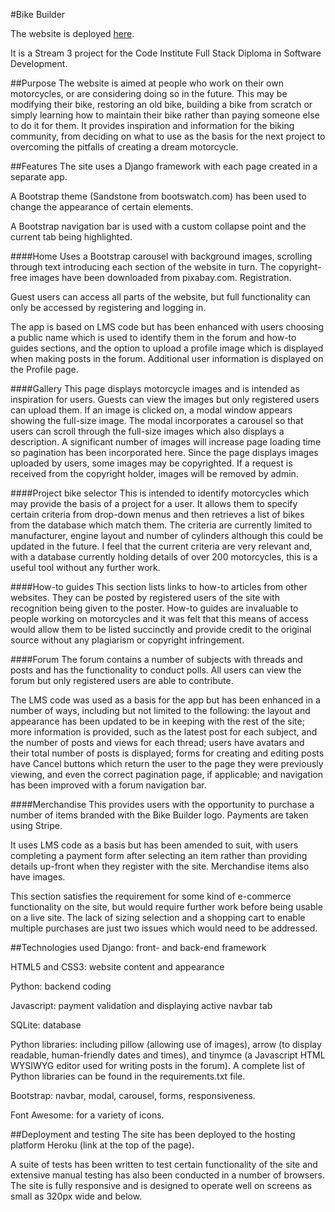 #Bike Builder

The website is deployed [here](http:www.heroku.com).

It is a Stream 3 project for the Code Institute Full Stack Diploma in Software Development.

##Purpose
The website is aimed at people who work on their own motorcycles, or are considering doing so in the future. This may be modifying their bike, restoring an old bike, building a bike from scratch or simply learning how to maintain their bike rather than paying someone else to do it for them. It provides inspiration and information for the biking community, from deciding on what to use as the basis for the next project to overcoming the pitfalls of creating a dream motorcycle.

##Features
The site uses a Django framework with each page created in a separate app.

A Bootstrap theme (Sandstone from bootswatch.com) has been used to change the appearance of certain elements.

A Bootstrap navigation bar is used with a custom collapse point and the current tab being highlighted.

####Home
Uses a Bootstrap carousel with background images, scrolling through text introducing each section of the website in turn. The copyright-free images have been downloaded from pixabay.com.
Registration.

Guest users can access all parts of the website, but full functionality can only be accessed by registering and logging in.

The app is based on LMS code but has been enhanced with users choosing a public name which is used to identify them in the forum and how-to guides sections, and the option to upload a profile image which is displayed when making posts in the forum. Additional user information is displayed on the Profile page.

####Gallery
This page displays motorcycle images and is intended as inspiration for users. Guests can view the images but only registered users can upload them. If an image is clicked on, a modal window appears showing the full-size image. The modal incorporates a carousel so that users can scroll through the full-size images which also displays a description. A significant number of images will increase page loading time so pagination has been incorporated here. Since the page displays images uploaded by users, some images may be copyrighted. If a request is received from the copyright holder, images will be removed by admin.

####Project bike selector
This is intended to identify motorcycles which may provide the basis of a project for a user. It allows them to specify certain criteria from drop-down menus and then retrieves a list of bikes from the database which match them. The criteria are currently limited to manufacturer, engine layout and number of cylinders although this could be updated in the future. I feel that the current criteria are very relevant and, with a database currently holding details of over 200 motorcycles, this is a useful tool without any further work.

####How-to guides
This section lists links to how-to articles from other websites. They can be posted by registered users of the site with recognition being given to the poster. How-to guides are invaluable to people working on motorcycles and it was felt that this means of access would allow them to be listed succinctly and provide credit to the original source without any plagiarism or copyright infringement.

####Forum
The forum contains a number of subjects with threads and posts and has the functionality to conduct polls. All users can view the forum but only registered users are able to contribute.

The LMS code was used as a basis for the app but has been enhanced in a number of ways, including but not limited to the following: the layout and appearance has been updated to be in keeping with the rest of the site; more information is provided, such as the latest post for each subject, and the number of posts and views for each thread; users have avatars and their total number of posts is displayed; forms for creating and editing posts have Cancel buttons which return the user to the page they were previously viewing, and even the correct pagination page, if applicable; and navigation has been improved with a forum navigation bar.

####Merchandise
This provides users with the opportunity to purchase a number of items branded with the Bike Builder logo. Payments are taken using Stripe.

It uses LMS code as a basis but has been amended to suit, with users completing a payment form after selecting an item rather than providing details up-front when they register with the site. Merchandise items also have images.

This section satisfies the requirement for some kind of e-commerce functionality on the site, but would require further work before being usable on a live site. The lack of sizing selection and a shopping cart to enable multiple purchases are just two issues which would need to be addressed.

##Technologies used
Django: front- and back-end framework

HTML5 and CSS3: website content and appearance

Python: backend coding

Javascript: payment validation and displaying active navbar tab

SQLite: database

Python libraries: including pillow (allowing use of images), arrow (to display readable, human-friendly dates and times), and tinymce (a Javascript HTML WYSIWYG editor used for writing posts in the forum). A complete list of Python libraries can be found in the requirements.txt file.

Bootstrap: navbar, modal, carousel, forms, responsiveness.

Font Awesome: for a variety of icons.

##Deployment and testing
The site has been deployed to the hosting platform Heroku (link at the top of the page).

A suite of tests has been written to test certain functionality of the site and extensive manual testing has also been conducted in a number of browsers. The site is fully responsive and is designed to operate well on screens as small as 320px wide and below.

